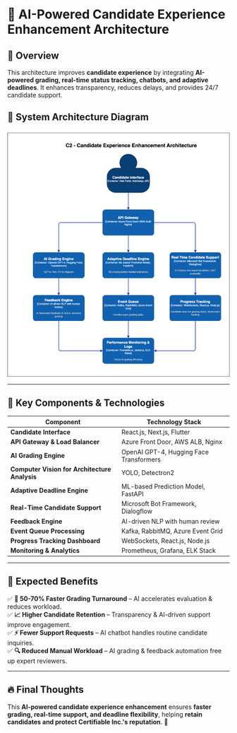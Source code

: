 # 🚀 AI-Powered Candidate Experience Enhancement Architecture

## **🔹 Overview**
This architecture improves **candidate experience** by integrating **AI-powered grading, real-time status tracking, chatbots, and adaptive deadlines**. It enhances transparency, reduces delays, and provides 24/7 candidate support.

## **📌 System Architecture Diagram**
![img.png](../images/C2_Candidate_Experience.png)

---

## **🔹 Key Components & Technologies**

| **Component** | **Technology Stack** |
|--------------|---------------------|
| **Candidate Interface** | React.js, Next.js, Flutter |
| **API Gateway & Load Balancer** | Azure Front Door, AWS ALB, Nginx |
| **AI Grading Engine** | OpenAI GPT-4, Hugging Face Transformers |
| **Computer Vision for Architecture Analysis** | YOLO, Detectron2 |
| **Adaptive Deadline Engine** | ML-based Prediction Model, FastAPI |
| **Real-Time Candidate Support** | Microsoft Bot Framework, Dialogflow |
| **Feedback Engine** | AI-driven NLP with human review |
| **Event Queue Processing** | Kafka, RabbitMQ, Azure Event Grid |
| **Progress Tracking Dashboard** | WebSockets, React.js, Node.js |
| **Monitoring & Analytics** | Prometheus, Grafana, ELK Stack |

---

## **🎯 Expected Benefits**
✅ **🚀 50-70% Faster Grading Turnaround** – AI accelerates evaluation & reduces workload.  
✅ **📈 Higher Candidate Retention** – Transparency & AI-driven support improve engagement.  
✅ **⚡ Fewer Support Requests** – AI chatbot handles routine candidate inquiries.  
✅ **🔍 Reduced Manual Workload** – AI grading & feedback automation free up expert reviewers.

---

## **🔥 Final Thoughts**
This **AI-powered candidate experience enhancement** ensures **faster grading, real-time support, and deadline flexibility**, helping **retain candidates and protect Certifiable Inc.'s reputation**. 🚀
